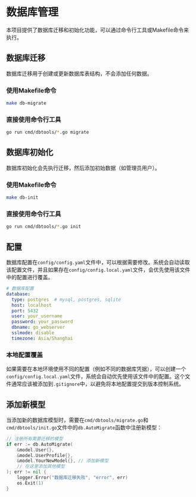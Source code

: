 # 数据库管理

本项目提供了数据库迁移和初始化功能，可以通过命令行工具或Makefile命令来执行。

## 数据库迁移

数据库迁移用于创建或更新数据库表结构，不会添加任何数据。

### 使用Makefile命令

```bash
make db-migrate
```

### 直接使用命令行工具

```bash
go run cmd/dbtools/*.go migrate
```

## 数据库初始化

数据库初始化会先执行迁移，然后添加初始数据（如管理员用户）。

### 使用Makefile命令

```bash
make db-init
```

### 直接使用命令行工具

```bash
go run cmd/dbtools/*.go init
```

## 配置

数据库配置在`config/config.yaml`文件中，可以根据需要修改。系统会自动读取该配置文件，并且如果存在`config/config.local.yaml`文件，会优先使用该文件中的配置进行覆盖。

```yaml
# 数据库配置
database:
  type: postgres  # mysql, postgres, sqlite
  host: localhost
  port: 5432
  user: your_username
  password: your_password
  dbname: go_webserver
  sslmode: disable
  timezone: Asia/Shanghai
```

### 本地配置覆盖

如果需要在本地环境使用不同的配置（例如不同的数据库凭据），可以创建一个`config/config.local.yaml`文件，系统会自动优先使用该文件中的配置。这个文件通常应该被添加到`.gitignore`中，以避免将本地配置提交到版本控制系统。

## 添加新模型

当添加新的数据库模型时，需要在`cmd/dbtools/migrate.go`和`cmd/dbtools/init.go`文件中的`db.AutoMigrate`函数中注册新模型：

```go
// 注册所有需要迁移的模型
if err := db.AutoMigrate(
    &model.User{},
    &model.UserProfile{},
    &model.YourNewModel{}, // 添加新模型
    // 在这里添加其他模型
); err != nil {
    logger.Error("数据库迁移失败", "error", err)
    os.Exit(1)
}